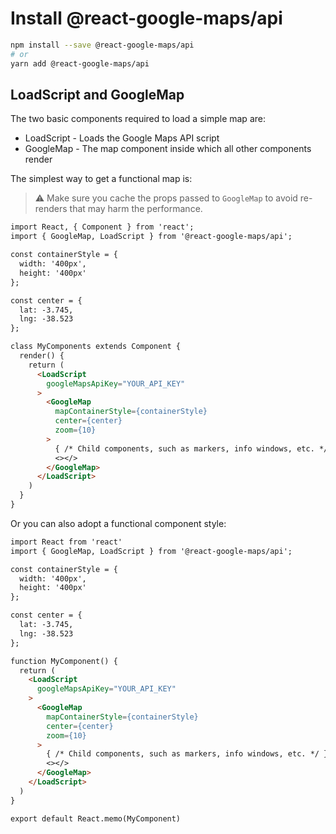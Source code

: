 # Install @react-google-maps/api

```bash
npm install --save @react-google-maps/api
# or
yarn add @react-google-maps/api
```

## LoadScript and GoogleMap

The two basic components required to load a simple map are:

* LoadScript - Loads the Google Maps API script
* GoogleMap - The map component inside which all other components render

The simplest way to get a functional map is:

> ⚠️ Make sure you cache the props passed to `GoogleMap` to avoid re-renders that may harm the performance.

```md
import React, { Component } from 'react';
import { GoogleMap, LoadScript } from '@react-google-maps/api';

const containerStyle = {
  width: '400px',
  height: '400px'
};

const center = {
  lat: -3.745,
  lng: -38.523
};

class MyComponents extends Component {
  render() {
    return (
      <LoadScript
        googleMapsApiKey="YOUR_API_KEY"
      >
        <GoogleMap
          mapContainerStyle={containerStyle}
          center={center}
          zoom={10}
        >
          { /* Child components, such as markers, info windows, etc. */ }
          <></>
        </GoogleMap>
      </LoadScript>
    )
  }
}
```

Or you can also adopt a functional component style:

```md
import React from 'react'
import { GoogleMap, LoadScript } from '@react-google-maps/api';

const containerStyle = {
  width: '400px',
  height: '400px'
};

const center = {
  lat: -3.745,
  lng: -38.523
};

function MyComponent() {
  return (
    <LoadScript
      googleMapsApiKey="YOUR_API_KEY"
    >
      <GoogleMap
        mapContainerStyle={containerStyle}
        center={center}
        zoom={10}
      >
        { /* Child components, such as markers, info windows, etc. */ }
        <></>
      </GoogleMap>
    </LoadScript>
  )
}

export default React.memo(MyComponent)
```

